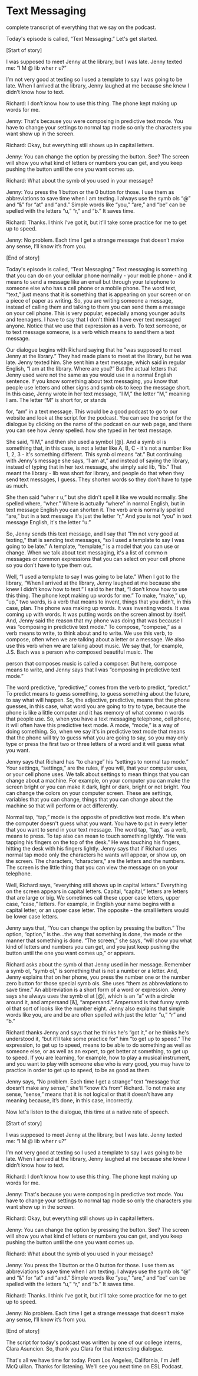 # Text Messaging

complete transcript of everything that we say on the podcast.

Today's episode is called, “Text Messaging.”  Let's get started.

[Start of story]

I was supposed to meet Jenny at the library, but I was late.  Jenny texted me: “I M @ lib wher r u?”

I’m not very good at texting so I used a template to say I was going to be late. When I arrived at the library, Jenny laughed at me because she knew I didn’t know how to text.

Richard:  I don’t know how to use this thing.  The phone kept making up words for me.

Jenny:  That's because you were composing in predictive text mode.  You have to change your settings to normal tap mode so only the characters you want show up in the screen.

Richard:  Okay, but everything still shows up in capital letters.

 Jenny:  You can change the option by pressing the button.  See?  The screen will show you what kind of letters or numbers you can get, and you keep pushing the button until the one you want comes up.

Richard:  What about the symb ol you used in your message?

Jenny:  You press the 1 button or the 0 button for those.  I use them as abbreviations to save time when I am texting.  I always use the symb ols “@” and “&” for “at” and “and.”  Simple words like “you,” “are,” and “be” can be spelled with the letters “u,” “r,” and “b.”  It saves time.

Richard:  Thanks.  I think I’ve got it, but it’ll take some practice for me to get up to speed.

Jenny:  No problem.  Each time I get a strange message that doesn’t make any sense, I’ll know it’s from you.

[End of story]

Today's episode is called, “Text Messaging.”  Text messaging is something that you can do on your cellular phone normally - your mobile phone - and it means to send a message like an email but through your telephone to someone else who has a cell phone or a mobile phone.  The word text, “text,” just means that it is something that is appearing on your screen or on a piece of paper as writing. So, you are writing someone a message, instead of calling them and talking to them you can send them a message on your cell phone.  This is very popular, especially among younger adults and teenagers.  I have to say that I don't think I have ever text messaged anyone.  Notice that we use that expression as a verb. To text someone, or to text message someone, is a verb which means to send them a text message.

Our dialogue begins with Richard saying that he “was supposed to meet Jenny at the library.”  They had made plans to meet at the library, but he was late.  Jenny texted him.  She sent him a text message, which said in regular English, “I am at the library.  Where are you?”  But the actual letters that Jenny used were not the same as you would use in a normal English sentence.  If you know something about text messaging, you know that people use letters and other signs and symb ols to keep the message short.  In this case, Jenny wrote in her text message, “I M,” the letter “M,” meaning I am.  The letter “M” is short for, or stands

 for, “am” in a text message.  This would be a good podcast to go to our website and look at the script for the podcast.  You can see the script for the dialogue by clicking on the name of the podcast on our web page, and there you can see how Jenny spelled. how she typed in her text message.

She said, “I M,” and then she used a symbol [@].  And a symb ol is something that, in this case, is not a letter like A, B, C - it's not a number like 1, 2, 3 - it's something different.  This symb ol means “at.”  But continuing with Jenny's message she says, “I am at,” and instead of saying the library, instead of typing that in her text message, she simply said lib, “lib.”  That meant the library - lib was short for library, and people do that when they send text messages, I guess. They shorten words so they don't have to type as much.

She then said “wher r u,” but she didn't spell it like we would normally.  She spelled where, “wher.”  Where is actually “where” in normal English, but in text message English you can shorten it.  The verb are is normally spelled “are,” but in a text message it's just the letter “r,”  And you is not “you” in text message English, it's the letter “u.”

So, Jenny sends this text message, and I say that “I’m not very good at texting,” that is sending text messages, “so I used a template to say I was going to be late.”  A template, “template,” is a model that you can use or change.  When we talk about text messaging, it's a list of commo n messages or common expressions that you can select on your cell phone so you don't have to type them out.

Well, “I used a template to say I was going to be late.”  When I got to the library, “When I arrived at the library, Jenny laughed at me because she knew I didn’t know how to text.”  I said to her that, “I don’t know how to use this thing.  The phone kept making up words for me.”  To make, “make,” up, “up,” two words, is a verb that means to invent, things that you didn't, in this case, plan.  The phone was making up words.  It was inventing words.  It was coming up with words.  It was putting words on the screen almost by itself.  And, Jenny said the reason that my phone was doing that was because I was “composing in predictive text mode.”  To compose, “compose,” as a verb means to write, to think about and to write.  We use this verb, to compose, often when we are talking about a letter or a message.  We also use this verb when we are talking about music.  We say that, for example, J.S. Bach was a person who composed beautiful music.  The

 person that composes music is called a composer.  But here, compose means to write, and Jenny says that I was “composing in predictive text mode.”

The word predictive, “predictive,” comes from the verb to predict, “predict.”  To predict means to guess something, to guess something about the future, to say what will happen.  So, the adjective, predictive, means that the phone guesses, in this case, what word you are going to try to type, because the phone is like a little computer and it has memory of what commo n words that people use.  So, when you have a text messaging telephone, cell phone, it will often have this predictive text mode.  A mode, “mode,” is a way of doing something.  So, when we say it's in predictive text mode that means that the phone will try to guess what you are going to say, so you may only type or press the first two or three letters of a word and it will guess what you want.

Jenny says that Richard has “to change” his “settings to normal tap mode.”  Your settings, “settings,” are the rules, if you will, that your computer uses, or your cell phone uses.  We talk about settings to mean things that you can change about a machine.  For example, on your computer you can make the screen bright or you can make it dark, light or dark, bright or not bright.  You can change the colors on your computer screen.  These are settings, variables that you can change, things that you can change about the machine so that will perform or act differently.

Normal tap, “tap,” mode is the opposite of predictive text mode.  It's when the computer doesn't guess what you want.  You have to put in every letter that you want to send in your text message.  The word tap, “tap,” as a verb, means to press.  To tap also can mean to touch something lightly.  “He was tapping his fingers on the top of the desk.”  He was touching his fingers, hitting the desk with his fingers lightly.  Jenny says that if Richard uses normal tap mode only the characters he wants will appear, or show up, on the screen.  The characters, “characters,” are the letters and the numbers.  The screen is the little thing that you can view the message on on your telephone.

Well, Richard says, “everything still shows up in capital letters.” Everything on the screen appears in capital letters.  Capital, “capital,” letters are letters that are large or big.  We sometimes call these upper case letters, upper case, “case,” letters.  For example, in English your name begins with a capital letter, or an upper case letter.  The opposite - the small letters would be lower case letters.

 Jenny says that, “You can change the option by pressing the button.”  The option, “option,” is the...the way that something is done, the mode or the manner that something is done.  “The screen,” she says, “will show you what kind of letters and numbers you can get, and you just keep pushing the button until the one you want comes up,” or appears.

Richard asks about the symb ol that Jenny used in her message.  Remember a symb ol, “symb ol,” is something that is not a number or a letter.  And, Jenny explains that on her phone, you press the number one or the number zero button for those special symb ols.  She uses “them as abbreviations to save time.”  An abbreviation is a short form of a word or expression.  Jenny says she always uses the symb ol at [@], which is an “a” with a circle around it, and ampersand [&], “ampersand.”  Ampersand is that funny symb ol that sort of looks like the number eight.  Jenny also explains that simple words like you, are and be are often spelled with just the letter “u,” “r” and “b.”

Richard thanks Jenny and says that he thinks he's “got it,” or he thinks he's understood it, “but it’ll take some practice for” him “to get up to speed.”  The expression, to get up to speed, means to be able to do something as well as someone else, or as well as an expert, to get better at something, to get up to speed.  If you are learning, for example, how to play a musical instrument, and you want to play with someone else who is very good, you may have to practice in order to get up to speed, to be as good as them.

Jenny says, “No problem.  Each time I get a strange” text “message that doesn’t make any sense,” she'll “know it’s from” Richard.  To not make any sense, “sense,” means that it is not logical or that it doesn't have any meaning because, it’s done, in this case, incorrectly.

Now let's listen to the dialogue, this time at a native rate of speech.

[Start of story]

I was supposed to meet Jenny at the library, but I was late.  Jenny texted me: “I M @ lib wher r u?”

I’m not very good at texting so I used a template to say I was going to be late. When I arrived at the library, Jenny laughed at me because she knew I didn’t know how to text.

 Richard:  I don’t know how to use this thing.  The phone kept making up words for me.

Jenny:  That's because you were composing in predictive text mode.  You have to change your settings to normal tap mode so only the characters you want show up in the screen.

Richard:  Okay, but everything still shows up in capital letters.

Jenny:  You can change the option by pressing the button.  See?  The screen will show you what kind of letters or numbers you can get, and you keep pushing the button until the one you want comes up.

Richard:  What about the symb ol you used in your message?

Jenny:  You press the 1 button or the 0 button for those.  I use them as abbreviations to save time when I am texting.  I always use the symb ols “@” and “&” for “at” and “and.”  Simple words like “you,” “are,” and “be” can be spelled with the letters “u,” “r,” and “b.”  It saves time.

Richard:  Thanks.  I think I’ve got it, but it’ll take some practice for me to get up to speed.

Jenny:  No problem.  Each time I get a strange message that doesn’t make any sense, I’ll know it’s from you.

[End of story]

The script for today's podcast was written by one of our college interns, Clara Asuncion.  So, thank you Clara for that interesting dialogue.

That's all we have time for today.  From Los Angeles, California, I'm Jeff McQ uillan.  Thanks for listening.  We'll see you next time on ESL Podcast.



